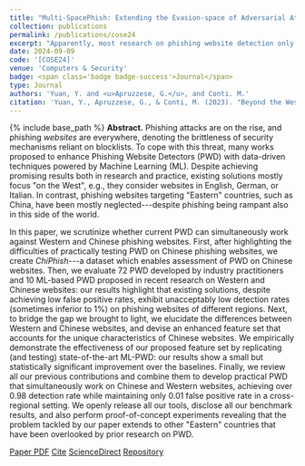 ```yaml
---
title: "Multi-SpacePhish: Extending the Evasion-space of Adversarial Attacks against Phishing Website Detectors using Machine Learning"
collection: publications
permalink: /publications/cose24
excerpt: "Apparently, most research on phishing website detection only focused on the Western side of the world..."
date: 2024-09-09
code: '[COSE24]'
venue: 'Computers & Security'
badge: <span class='badge badge-success'>Journal</span>
type: Journal
authors: 'Yuan, Y. and <u>Apruzzese, G.</u>, and Conti. M.'
citation: 'Yuan, Y., Apruzzese, G., & Conti, M. (2023). "Beyond the West: Revealing and Bridging the Gap between Western and Chinese Phishing Website Detection ." <i>Computers & Security</i>.'
---
```

{% include base_path %}
<b>Abstract.</b> Phishing attacks are on the rise, and phishing _websites_ are everywhere, denoting the brittleness of security mechanisms reliant on blocklists. To cope with this threat, many works proposed to enhance Phishing Website Detectors (PWD) with data-driven techniques powered by Machine Learning (ML). Despite achieving promising results both in research and practice, existing solutions mostly focus "on the West", e.g., they consider websites in English, German, or Italian. In contrast, phishing websites targeting "Eastern" countries, such as China, have been mostly neglected---despite phishing being rampant also in this side of the world.

In this paper, we scrutinize whether current PWD can simultaneously work against Western and Chinese phishing websites. First, after highlighting the difficulties of practically testing PWD on Chinese phishing websites, we create _ChiPhish_---a dataset which enables assessment of PWD on Chinese websites. Then, we evaluate 72 PWD developed by industry practitioners and 10 ML-based PWD proposed in recent research on Western and Chinese websites: our results highlight that existing solutions, despite achieving low false positive rates, exhibit unacceptably low detection rates (sometimes inferior to 1%) on phishing websites of different regions. Next, to bridge the gap we brought to light, we elucidate the differences between Western and Chinese websites, and devise an enhanced feature set that accounts for the unique characteristics of Chinese websites. We empirically demonstrate the effectiveness of our proposed feature set by replicating (and testing) state-of-the-art ML-PWD: our results show a small but statistically significant improvement over the baselines. Finally, we review all our previous contributions and combine them to develop practical PWD that simultaneously work on Chinese and Western websites, achieving over 0.98 detection rate while maintaining only 0.01 false positive rate in a cross-regional setting. We openly release all our tools, disclose all our benchmark results, and also perform proof-of-concept experiments revealing that the problem tackled by our paper extends to other "Eastern" countries that have been overlooked by prior research on PWD.

<a class="btn btn-outline-primary my-1 mr-1 btn-sm" href="{{ base_path }}/files/papers/cose24/cose24.pdf" target="_blank" rel="noopener">Paper PDF</a> 
<a class="btn btn-outline-primary my-1 mr-1 btn-sm" href="{{ base_path }}/files/papers/cose24/cose24_cite.html" target="_blank" rel="noopener">Cite</a> 
<a class="btn btn-outline-primary my-1 mr-1 btn-sm" href="https://" target="_blank" rel="noopener">ScienceDirect</a> 
<a class="btn btn-outline-primary my-1 mr-1 btn-sm" href="https://github.com/" target="_blank" rel="noopener">Repository</a>